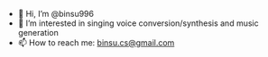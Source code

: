 - 👋 Hi, I’m @binsu996
- 👀 I’m interested in singing voice conversion/synthesis and music generation
- 📫 How to reach me: binsu.cs@gmail.com
